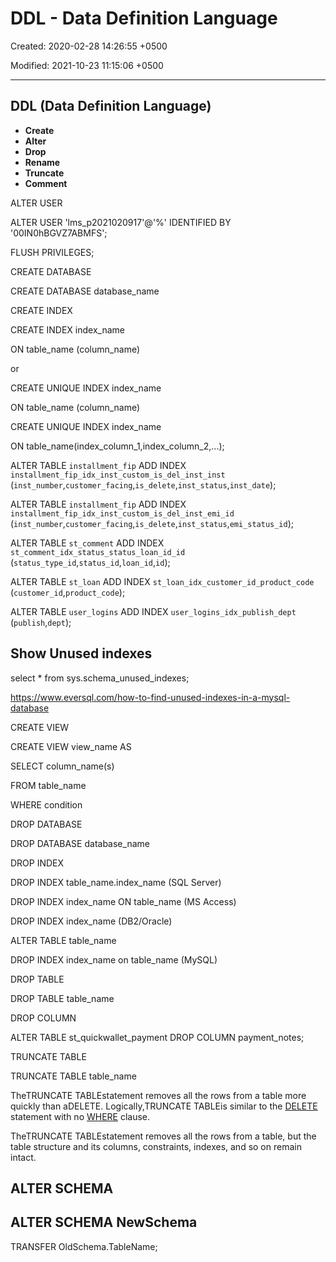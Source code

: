 # DDL - Data Definition Language

Created: 2020-02-28 14:26:55 +0500

Modified: 2021-10-23 11:15:06 +0500

---

## DDL (Data Definition Language)

- **Create**
- **Alter**
- **Drop**
- **Rename**
- **Truncate**
- **Comment**

ALTER USER

ALTER USER 'lms_p2021020917'@'%' IDENTIFIED BY '00IN0hBGVZ7ABMFS';

FLUSH PRIVILEGES;

CREATE DATABASE

CREATE DATABASE database_name

CREATE INDEX

CREATE INDEX index_name

ON table_name (column_name)

or

CREATE UNIQUE INDEX index_name

ON table_name (column_name)

CREATE UNIQUE INDEX index_name

ON table_name(index_column_1,index_column_2,...);

ALTER TABLE `installment_fip` ADD INDEX `installment_fip_idx_inst_custom_is_del_inst_inst` (`inst_number`,`customer_facing`,`is_delete`,`inst_status`,`inst_date`);

ALTER TABLE `installment_fip` ADD INDEX `installment_fip_idx_inst_custom_is_del_inst_emi_id` (`inst_number`,`customer_facing`,`is_delete`,`inst_status`,`emi_status_id`);

ALTER TABLE `st_comment` ADD INDEX `st_comment_idx_status_status_loan_id_id` (`status_type_id`,`status_id`,`loan_id`,`id`);

ALTER TABLE `st_loan` ADD INDEX `st_loan_idx_customer_id_product_code` (`customer_id`,`product_code`);

ALTER TABLE `user_logins` ADD INDEX `user_logins_idx_publish_dept` (`publish`,`dept`);

## Show Unused indexes

select * from sys.schema_unused_indexes;

<https://www.eversql.com/how-to-find-unused-indexes-in-a-mysql-database>

CREATE VIEW

CREATE VIEW view_name AS

SELECT column_name(s)

FROM table_name

WHERE condition

DROP DATABASE

DROP DATABASE database_name

DROP INDEX

DROP INDEX table_name.index_name (SQL Server)

DROP INDEX index_name ON table_name (MS Access)

DROP INDEX index_name (DB2/Oracle)

ALTER TABLE table_name

DROP INDEX index_name on table_name (MySQL)

DROP TABLE

DROP TABLE table_name

DROP COLUMN

ALTER TABLE st_quickwallet_payment DROP COLUMN payment_notes;

TRUNCATE TABLE

TRUNCATE TABLE table_name

TheTRUNCATE TABLEstatement removes all the rows from a table more quickly than aDELETE. Logically,TRUNCATE TABLEis similar to the [DELETE](https://www.tutorialrepublic.com/sql-tutorial/sql-delete-statement.php) statement with no [WHERE](https://www.tutorialrepublic.com/sql-tutorial/sql-where-clause.php) clause.

TheTRUNCATE TABLEstatement removes all the rows from a table, but the table structure and its columns, constraints, indexes, and so on remain intact.

## ALTER SCHEMA

## ALTER SCHEMA NewSchema

TRANSFER OldSchema.TableName;
